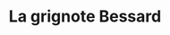 ---
title: "La grignote Bessard"
url: /besse-et-saint-anastaise/la-grignote-bessard/
shop: boulangerie
---